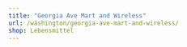 ```yaml
---
title: "Georgia Ave Mart and Wireless"
url: /washington/georgia-ave-mart-and-wireless/
shop: Lebensmittel
---
```

